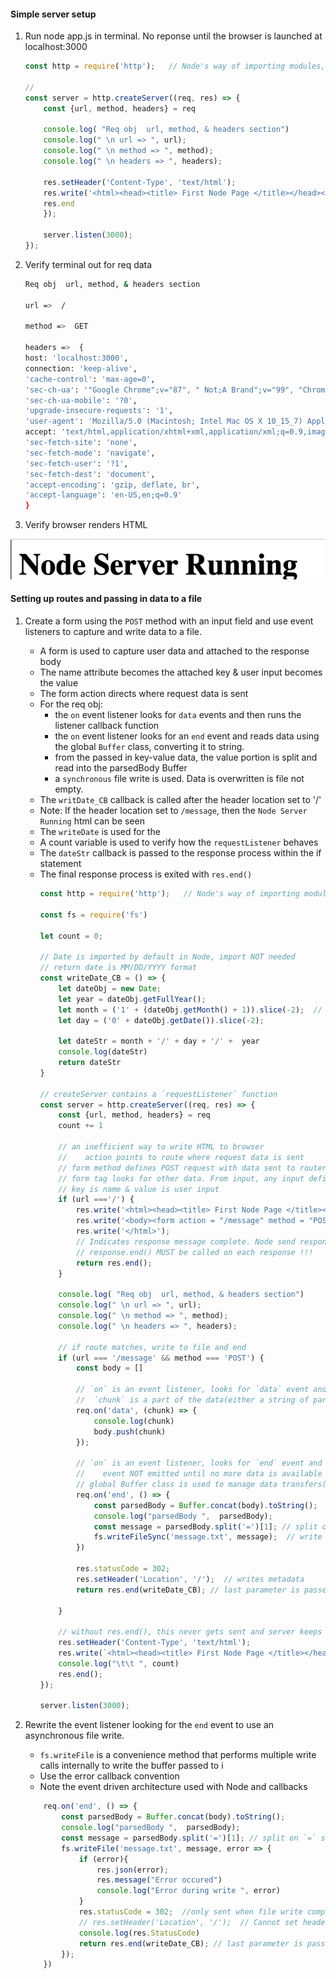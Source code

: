 
#### Simple server setup
1. Run node app.js in terminal. No reponse until the browser is launched at localhost:3000


    ~~~ js
    const http = require('http');   // Node's way of importing modules, files

    //
    const server = http.createServer((req, res) => {
        const {url, method, headers} = req    

        console.log( "Req obj  url, method, & headers section")  
        console.log(" \n url => ", url);
        console.log(" \n method => ", method);
        console.log(" \n headers => ", headers);

        res.setHeader('Content-Type', 'text/html');
        res.write('<html><head><title> First Node Page </title></head><body><h1> Node Server Running </h1> </body></html>')
        res.end
        });

        server.listen(3000);
    });
    ~~~

2. Verify terminal out for req data
    ~~~ bash
    Req obj  url, method, & headers section
    
    url =>  /
    
    method =>  GET
    
    headers =>  {
    host: 'localhost:3000',
    connection: 'keep-alive',
    'cache-control': 'max-age=0',
    'sec-ch-ua': '"Google Chrome";v="87", " Not;A Brand";v="99", "Chromium";v="87"',
    'sec-ch-ua-mobile': '?0',
    'upgrade-insecure-requests': '1',
    'user-agent': 'Mozilla/5.0 (Macintosh; Intel Mac OS X 10_15_7) AppleWebKit/537.36 (KHTML, like Gecko) Chrome/87.0.4280.88 Safari/537.36',
    accept: 'text/html,application/xhtml+xml,application/xml;q=0.9,image/avif,image/webp,image/apng,*/*;q=0.8,application/signed-exchange;v=b3;q=0.9',
    'sec-fetch-site': 'none',
    'sec-fetch-mode': 'navigate',
    'sec-fetch-user': '?1',
    'sec-fetch-dest': 'document',
    'accept-encoding': 'gzip, deflate, br',
    'accept-language': 'en-US,en;q=0.9'
    }
    ~~~

3. Verify browser renders HTML
<img src = "readme_img/Node_write_html.png"/>


#### Setting up routes and passing in data to a file

1. Create a form using the `POST` method with an input field and use event listeners to capture and write data to a file.

   - A form is used to capture user data and attached to the response body
   - The name attribute becomes the attached key & user input becomes the value
   - The form action directs where request data is sent
   - For the req obj:
     - the `on` event listener looks for `data` events and then runs the listener callback function
     - the `on` event listener looks for an `end` event and reads data using the global `Buffer` class, converting it to string.
     - from the passed in key-value data, the value portion is split and read into the parsedBody Buffer
     - a `synchronous` file write is used. Data is overwritten is file not empty.
   - The `writDate_CB` callback is called after the header location set to '/' 
   - Note: If the header location set to `/message`, then the `Node Server Running` html can be seen
   - The `writeDate` is used for the 
   - A count variable is used to verify how the `requestListener` behaves
   - The `dateStr` callback is passed to the response process within the if statement 
   - The final response process is exited with `res.end()`
       ~~~ js
       const http = require('http');   // Node's way of importing modules, files

       const fs = require('fs')

       let count = 0;

       // Date is imported by default in Node, import NOT needed
       // return date is MM/DD/YYYY format
       const writeDate_CB = () => {    
           let dateObj = new Date;
           let year = dateObj.getFullYear();
           let month = ('1' + (dateObj.getMonth() + 1)).slice(-2);  // e.g. 03, 10  starts at 0
           let day = ('0' + dateObj.getDate()).slice(-2);

           let dateStr = month + '/' + day + '/' +  year
           console.log(dateStr)
           return dateStr
       }

       // createServer contains a `requestListener` function
       const server = http.createServer((req, res) => {
           const {url, method, headers} = req    
           count += 1

           // an inefficient way to write HTML to browser 
           //    action points to route where request data is sent
           // form method defines POST request with data sent to router message
           // form tag looks for other data. From input, any input defined with name attribute gets attached as key-value pairs to body of request
           // key is name & value is user input
           if (url ==='/') {
               res.write('<html><head><title> First Node Page </title></head>');
               res.write('<body><form action = "/message" method = "POST"><input type = "text" name = "message"/><button type = "Submit"> Send </button> </form></body>');
               res.write('</html>');
               // Indicates response message complete. Node send response to client where browser looks at header to know how to render
               // response.end() MUST be called on each response !!!
               return res.end(); 
           }

           console.log( "Req obj  url, method, & headers section")  
           console.log(" \n url => ", url);
           console.log(" \n method => ", method);
           console.log(" \n headers => ", headers);

           // if route matches, write to file and end
           if (url === '/message' && method === 'POST') {
               const body = []
               
               // `on` is an event listener, looks for `data` event and then runs the listener callback function
               //  `chunk` is a part of the data(either a string of part of the `Buffer`)
               req.on('data', (chunk) => {
                   console.log(chunk)
                   body.push(chunk)
               });

               // `on` is an event listener, looks for `end` event and then runs the listener callback function
               //    event NOT emitted until no more data is available
               // global Buffer class is used to manage data transfers(e.g. chunks of data from entire amount of data) from a stream of data
               req.on('end', () => {
                   const parsedBody = Buffer.concat(body).toString();
                   console.log("parsedBody ",  parsedBody);
                   const message = parsedBody.split('=')[1]; // split on `=` separator and take value (e.g. index 1)
                   fs.writeFileSync('message.txt', message);  // write input value to file 
               })

               res.statusCode = 302;
               res.setHeader('Location', '/');  // writes metadata
               return res.end(writeDate_CB); // last parameter is passed a CB

           }

           // without res.end(), this never gets sent and server keeps running
           res.setHeader('Content-Type', 'text/html');
           res.write(`<html><head><title> First Node Page </title></head><body><h1> Node Server Running ${count}</h1> </body></html>`);
           console.log("\t\t ", count)
           res.end();
       });

       server.listen(3000);
       ~~~

2. Rewrite the event listener looking for the `end` event to use an asynchronous file write.

    - `fs.writeFile` is a convenience method that performs multiple write calls internally to write the buffer passed to i
    - Use the error callback convention
    - Note the event driven architecture used with Node and callbacks


    ~~~ js
        req.on('end', () => {
            const parsedBody = Buffer.concat(body).toString();
            console.log("parsedBody ",  parsedBody);
            const message = parsedBody.split('=')[1]; // split on `=` separator and take value (e.g. index 1)
            fs.writeFile('message.txt', message, error => {
                if (error){
                    res.json(error);
                    res.message("Error occured")
                    console.log("Error during write ", error)
                }
                res.statusCode = 302;  //only sent when file write complete
                // res.setHeader('Location', '/');  // Cannot set headers after they are sent to the client
                console.log(res.StatusCode)
                return res.end(writeDate_CB); // last parameter is passed a CB
            });
        })
    ~~~

#####    